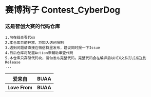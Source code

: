 # **赛博狗子 Contest_CyberDog**

### 这是智创大赛的代码仓库

```
1.可在线查看代码
2.本仓库目前开放，将加入访问限制
3.遇到问题请直接在微信群里发布，建议同时报一下Issue
4.日后仓库将配置Action来辅助审查代码
5.本仓库只存储代码块，请勿发布完整代码。完整代码会在编译后以HEX文件形式推送到Release
...
```

|爱来自|BUAA|
|----|----|
|**Love From**|**BUAA**|
